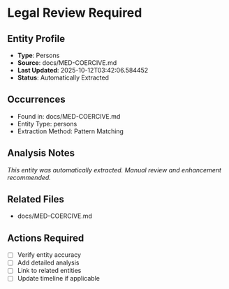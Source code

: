 # Legal Review Required

## Entity Profile
- **Type**: Persons
- **Source**: docs/MED-COERCIVE.md
- **Last Updated**: 2025-10-12T03:42:06.584452
- **Status**: Automatically Extracted

## Occurrences
- Found in: docs/MED-COERCIVE.md
- Entity Type: persons
- Extraction Method: Pattern Matching

## Analysis Notes
*This entity was automatically extracted. Manual review and enhancement recommended.*

## Related Files
- docs/MED-COERCIVE.md

## Actions Required
- [ ] Verify entity accuracy
- [ ] Add detailed analysis
- [ ] Link to related entities
- [ ] Update timeline if applicable
